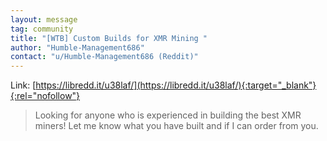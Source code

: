 ```yaml
---
layout: message
tag: community
title: "[WTB] Custom Builds for XMR Mining "
author: "Humble-Management686"	
contact: "u/Humble-Management686 (Reddit)"
---
```


Link: [https://libredd.it/u38laf/](https://libredd.it/u38laf/){:target="_blank"}{:rel="nofollow"}

> Looking for anyone who is experienced in building the best XMR miners! Let me know what you have built and if I can order from you.
